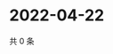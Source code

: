# 2022-04-22

共 0 条

<!-- BEGIN WEIBO -->
<!-- 最后更新时间 Fri Apr 22 2022 04:01:19 GMT+0800 (China Standard Time) -->

<!-- END WEIBO -->
